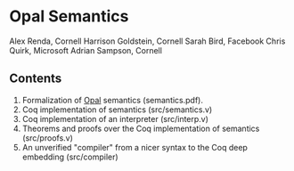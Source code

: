 # Opal Semantics

Alex Renda, Cornell
Harrison Goldstein, Cornell
Sarah Bird, Facebook
Chris Quirk, Microsoft
Adrian Sampson, Cornell

## Contents

1. Formalization of [Opal](https://capra.cs.cornell.edu/research/opal/) semantics (semantics.pdf).
2. Coq implementation of semantics (src/semantics.v)
3. Coq implementation of an interpreter (src/interp.v)
4. Theorems and proofs over the Coq implementation of semantics (src/proofs.v)
5. An unverified "compiler" from a nicer syntax to the Coq deep embedding (src/compiler)
